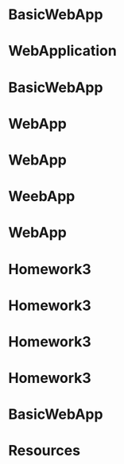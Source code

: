 # BasicWebApp
# WebApplication
# BasicWebApp
# WebApp
# WebApp
# WeebApp
# WebApp
# Homework3
# Homework3
# Homework3
# Homework3
# BasicWebApp
# Resources
